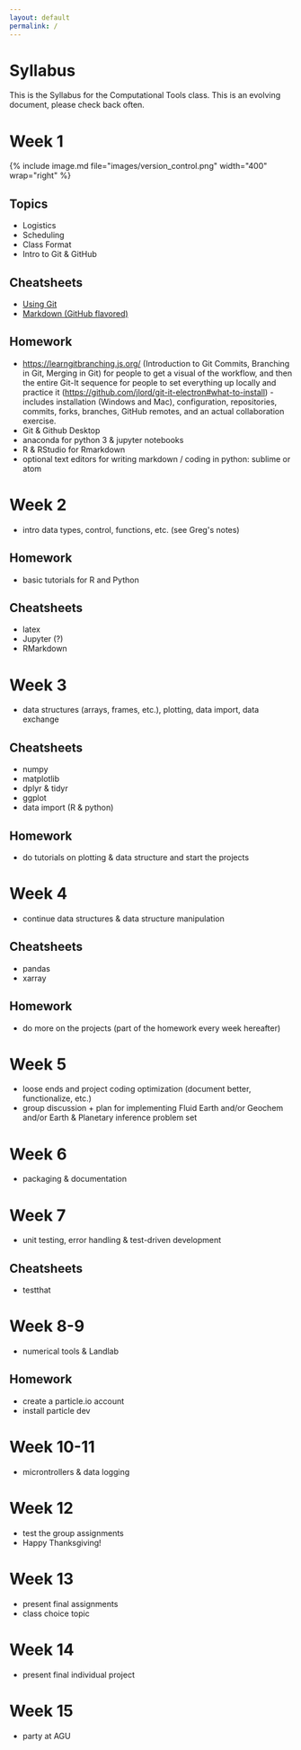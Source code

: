 ```yaml
---
layout: default
permalink: /
---
```


# Syllabus

This is the Syllabus for the Computational Tools class. This is an evolving document, please check back often.

# Week 1

{% include image.md file="images/version_control.png" width="400" wrap="right" %}

## Topics

 - Logistics
 - Scheduling
 - Class Format
 - Intro to Git & GitHub

## Cheatsheets
 - [Using Git](https://services.github.com/on-demand/downloads/github-git-cheat-sheet.pdf)
 - [Markdown (GitHub flavored)](https://guides.github.com/pdfs/markdown-cheatsheet-online.pdf)

## Homework
 - https://learngitbranching.js.org/ (Introduction to Git Commits, Branching in Git, Merging in Git) for people to get a visual of the workflow, and then the entire Git-It sequence for people to set everything up locally and practice it (https://github.com/jlord/git-it-electron#what-to-install) - includes installation (Windows and Mac), configuration, repositories, commits, forks, branches, GitHub remotes, and an actual collaboration exercise.
 - Git & Github Desktop
 - anaconda for python 3 & jupyter notebooks
 - R & RStudio for Rmarkdown
 - optional text editors for writing markdown / coding in python: sublime or atom



# Week 2
- intro data types, control, functions, etc. (see Greg's notes)

## Homework
- basic tutorials for R and Python

## Cheatsheets
- latex
- Jupyter (?)
- RMarkdown

# Week 3
- data structures (arrays, frames, etc.), plotting, data import, data exchange

## Cheatsheets
- numpy
- matplotlib
- dplyr & tidyr
- ggplot
- data import (R & python)

## Homework
- do tutorials on plotting & data structure and start the projects

# Week 4
- continue data structures & data structure manipulation

## Cheatsheets
- pandas
- xarray

## Homework
- do more on the projects (part of the homework every week hereafter)

# Week 5
- loose ends and project coding optimization (document better, functionalize, etc.)
- group discussion + plan for implementing Fluid Earth and/or Geochem and/or Earth & Planetary inference problem set

# Week 6
- packaging & documentation

# Week 7
- unit testing, error handling & test-driven development

## Cheatsheets
- testthat

# Week 8-9
- numerical tools & Landlab

## Homework
- create a particle.io account
- install particle dev

# Week 10-11
- microntrollers & data logging

# Week 12
- test the group assignments
- Happy Thanksgiving!

# Week 13
- present final assignments
- class choice topic

# Week 14
- present final individual project

# Week 15
- party at AGU
